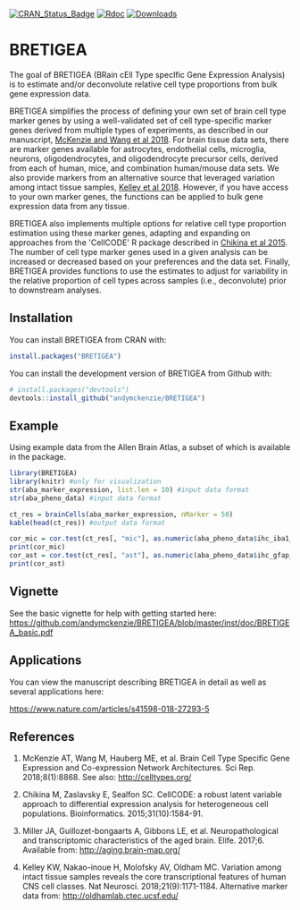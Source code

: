 [![CRAN\_Status\_Badge](http://www.r-pkg.org/badges/version/ggplot2)](https://cran.r-project.org/package=BRETIGEA)
[![Rdoc](http://www.rdocumentation.org/badges/version/BRETIGEA)](http://www.rdocumentation.org/packages/BRETIGEA)
[![Downloads](http://cranlogs.r-pkg.org/badges/grand-total/BRETIGEA)](http://cranlogs.r-pkg.org/badges/grand-total/BRETIGEA)

# BRETIGEA

The goal of BRETIGEA (BRain cEll Type specIfic Gene Expression Analysis) is to estimate and/or deconvolute relative cell type proportions from bulk gene expression data.

BRETIGEA simplifies the process of defining your own set of brain cell type marker genes by using a well-validated set of cell type-specific marker genes derived from multiple types of experiments, as described in our manuscript, [McKenzie and Wang et al 2018](https://www.ncbi.nlm.nih.gov/pubmed/29892006). For brain tissue data sets, there are marker genes available for astrocytes, endothelial cells, microglia, neurons, oligodendrocytes, and oligodendrocyte precursor cells, derived from each of human, mice, and combination human/mouse data sets. We also provide markers from an alternative source that leveraged variation among intact tissue samples, [Kelley et al 2018](https://www.ncbi.nlm.nih.gov/pubmed/30154505). However, if you have access to your own marker genes, the functions can be applied to bulk gene expression data from any tissue.

BRETIGEA also implements multiple options for relative cell type proportion estimation using these marker genes, adapting and expanding on approaches from the 'CellCODE' R package described in [Chikina et al 2015](https://www.ncbi.nlm.nih.gov/pubmed/25583121). The number of cell type marker genes used in a given analysis can be increased or decreased based on your preferences and the data set. Finally, BRETIGEA provides functions to use the estimates to adjust for variability in the relative proportion of cell types across samples (i.e., deconvolute) prior to downstream analyses.

## Installation

You can install BRETIGEA from CRAN with:

```R
install.packages("BRETIGEA")
```

You can install the development version of BRETIGEA from Github with:

```R
# install.packages("devtools")
devtools::install_github("andymckenzie/BRETIGEA")
```

## Example

Using example data from the Allen Brain Atlas, a subset of which is available in the package.

```R
library(BRETIGEA)
library(knitr) #only for visualization
str(aba_marker_expression, list.len = 10) #input data format
str(aba_pheno_data) #input data format

ct_res = brainCells(aba_marker_expression, nMarker = 50)
kable(head(ct_res)) #output data format

cor_mic = cor.test(ct_res[, "mic"], as.numeric(aba_pheno_data$ihc_iba1_ffpe), method = "spearman")
print(cor_mic)
cor_ast = cor.test(ct_res[, "ast"], as.numeric(aba_pheno_data$ihc_gfap_ffpe), method = "spearman")
print(cor_ast)
```

## Vignette

See the basic vignette for help with getting started here: https://github.com/andymckenzie/BRETIGEA/blob/master/inst/doc/BRETIGEA_basic.pdf

## Applications

You can view the manuscript describing BRETIGEA in detail as well as several applications here:

https://www.nature.com/articles/s41598-018-27293-5

## References

1. McKenzie AT, Wang M, Hauberg ME, et al. Brain Cell Type Specific Gene Expression and Co-expression Network Architectures. Sci Rep. 2018;8(1):8868. See also: http://celltypes.org/

2. Chikina M, Zaslavsky E, Sealfon SC. CellCODE: a robust latent variable approach to differential expression analysis for heterogeneous cell populations. Bioinformatics. 2015;31(10):1584-91.

3. Miller JA, Guillozet-bongaarts A, Gibbons LE, et al. Neuropathological and transcriptomic characteristics of the aged brain. Elife. 2017;6. Available from: http://aging.brain-map.org/

4. Kelley KW, Nakao-inoue H, Molofsky AV, Oldham MC. Variation among intact tissue samples reveals the core transcriptional features of human CNS cell classes. Nat Neurosci. 2018;21(9):1171-1184. Alternative marker data from: http://oldhamlab.ctec.ucsf.edu/
